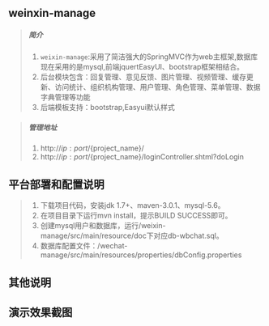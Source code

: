 weinxin-manage
------------------------

>##### 简介
> 1. `weixin-manage`:采用了简洁强大的SpringMVC作为web主框架,数据库现在采用的是mysql,前端jquertEasyUI、bootstrap框架相结合。 
> 2. 后台模块包含：回复管理、意见反馈、图片管理、视频管理、缓存更新、访问统计、组织机构管理、用户管理、角色管理、菜单管理、数据字典管理等功能
> 3. 后端模板支持：bootstrap,Easyui默认样式

>##### 管理地址
> 1. http://${ip:port}/${project_name}/
> 2. http://${ip:port}/${project_name}/loginController.shtml?doLogin

平台部署和配置说明
------------------------

> 1. 下载项目代码，安装jdk 1.7+、maven-3.0.1、mysql-5.6。
> 2. 在项目目录下运行mvn install，提示BUILD SUCCESS即可。
> 3. 创建mysql用户和数据库，运行/weixin-manage/src/main/resource/doc下对应db-wbchat.sql。
> 4. 数据库配置文件：/wechat-manage/src/main/resources/properties/dbConfig.properties


其他说明
------------------------


演示效果截图
------------------------


